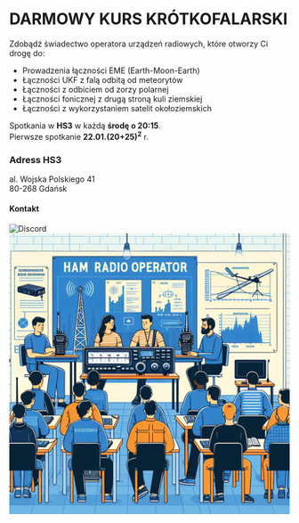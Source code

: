 # DARMOWY KURS KRÓTKOFALARSKI
Zdobądź świadectwo operatora urządzeń radiowych, które otworzy Ci drogę do:
*	Prowadzenia łączności EME (Earth-Moon-Earth)
*	Łączności UKF z falą odbitą od meteorytów
*	Łączności z odbiciem od zorzy polarnej
*	Łączności fonicznej z drugą stroną kuli ziemskiej
*	Łączności z wykorzystaniem satelit okołoziemskich

Spotkania w __HS3__ w każdą __środę o 20:15__.\
Pierwsze spotkanie __22.01.(20+25)<sup>2</sup>__ r.
### Adress HS3
al. Wojska Polskiego 41\
80-268 Gdańsk
#### Kontakt
![Discord ](https://dcbadge.limes.pink/api/shield/1281551181721899099)
![Plakat](Ham_radio.png)


